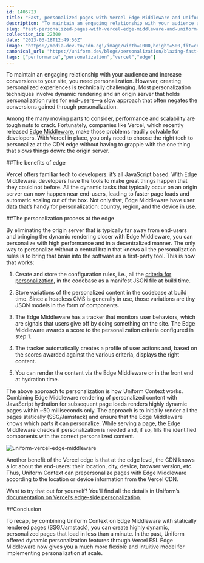 ```yaml
---
id: 1405723
title: "Fast, personalized pages with Vercel Edge Middleware and Uniform"
description: "To maintain an engaging relationship with your audience and increase conversions to your site, you..."
slug: "fast-personalized-pages-with-vercel-edge-middleware-and-uniform-42fi"
collection_id: 22300
date: "2023-03-18T12:49:56Z"
image: "https://media.dev.to/cdn-cgi/image/width=1000,height=500,fit=cover,gravity=auto,format=auto/https%3A%2F%2Fdev-to-uploads.s3.amazonaws.com%2Fuploads%2Farticles%2Fb1yp1gg5ldu4y8tozle7.png"
canonical_url: "https://uniform.dev/blogs/personalization/blazing-fast-personalized-pages-with-vercel-edge-middleware-and-uniform"
tags: ["performance","personalization","vercel","edge"]
---
```


To maintain an engaging relationship with your audience and increase conversions to your site, you need personalization. However, creating personalized experiences is technically challenging. Most personalization techniques involve dynamic rendering and an origin server that holds personalization rules for end-users—a slow approach that often negates the conversions gained through personalization.

Among the many moving parts to consider, performance and scalability are tough nuts to crack. Fortunately, companies like Vercel, which recently released [Edge Middleware](https://vercel.com/docs/concepts/functions/edge-middleware), make those problems readily solvable for developers. With Vercel in place, you only need to choose the right tech to personalize at the CDN edge without having to grapple with the one thing that slows things down: the origin server.

##The benefits of edge

Vercel offers familiar tech to developers: it’s all JavaScript based. With Edge Middleware, developers have the tools to make great things happen that they could not before. All the dynamic tasks that typically occur on an origin server can now happen near end-users, leading to faster page loads and automatic scaling out of the box. Not only that, Edge Middleware have user data that’s handy for personalization: country, region, and the device in use.

##The personalization process at the edge

By eliminating the origin server that is typically far away from end-users and bringing the dynamic rendering closer with Edge Middleware, you can personalize with high performance and in a decentralized manner. The only way to personalize without a central brain that knows all the personalization rules is to bring that brain into the software as a first-party tool. This is how that works:

1.  Create and store the configuration rules, i.e., all the [criteria for personalization](https://docs.uniform.app/capabilities/personalization), in the codebase as a manifest JSON file at build time.
    
2.  Store variations of the personalized content in the codebase at build time. Since a headless CMS is generally in use, those variations are tiny JSON models in the form of components.
    
3.  The Edge Middleware has a tracker that monitors user behaviors, which are signals that users give off by doing something on the site. The Edge Middleware awards a score to the personalization criteria configured in step 1. 
    
4.  The tracker automatically creates a profile of user actions and, based on the scores awarded against the various criteria, displays the right content.
    
5.  You can render the content via the Edge Middleware or in the front end at hydration time.

The above approach to personalization is how Uniform Context works. Combining Edge Middleware rendering of personalized content with JavaScript hydration for subsequent page loads renders highly dynamic pages within ~50 milliseconds only. The approach is to initially render all the pages statically (SSG/Jamstack) and ensure that the Edge Middleware knows which parts it can personalize. While serving a page, the Edge Middleware checks if personalization is needed and, if so, fills the identified components with the correct personalized content.

![uniform-vercel-edge-middleware](https://res.cloudinary.com/uniformdev/image/fetch/f_auto,c_limit,w_1536,q_75/https://images.ctfassets.net/9ku1oyd4k3wo/4lvoQsz6WNCbJXIWQVQJSI/b36e13c87c86ca668fea6adf3da2b078/uniform-vercel-edge-middleware.svg)

Another benefit of the Vercel edge is that at the edge level, the CDN knows a lot about the end-users: their location, city, device, browser version, etc. Thus, Uniform Context can prepersonalize pages with Edge Middleware according to the location or device information from the Vercel CDN.

Want to try that out for yourself? You’ll find all the details in Uniform’s [documentation on Vercel’s edge-side personalization](https://docs.uniform.app/integrations/cdn/vercel/personalization).

##Conclusion

To recap, by combining Uniform Context on Edge Middleware with statically rendered pages (SSG/Jamstack), you can create highly dynamic, personalized pages that load in less than a minute. In the past, Uniform offered dynamic personalization features through Vercel ESI. Edge Middleware now gives you a much more flexible and intuitive model for implementing personalization at scale. 